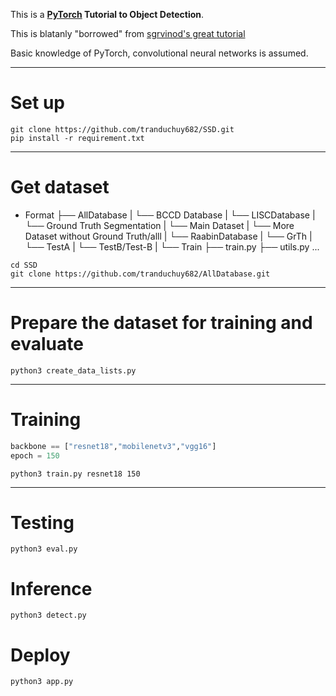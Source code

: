 


This is a **[PyTorch](https://pytorch.org) Tutorial to Object Detection**.

This is blatanly "borrowed" from [sgrvinod's great tutorial](https://github.com/sgrvinod/Deep-Tutorials-for-PyTorch) 

Basic knowledge of PyTorch, convolutional neural networks is assumed.

---
# Set up
```
git clone https://github.com/tranduchuy682/SSD.git
pip install -r requirement.txt
```

---
# Get dataset
- Format
├── AllDatabase
|  └── BCCD Database
|  └── LISCDatabase
|       └── Ground Truth Segmentation
|       └── Main Dataset
|       └── More Dataset without Ground Truth/alll
|  └── RaabinDatabase
|       └── GrTh
|       └── TestA
|       └── TestB/Test-B
|       └── Train
├── train.py
├── utils.py
...

```
cd SSD
git clone https://github.com/tranduchuy682/AllDatabase.git
```

---
# Prepare the dataset for training and evaluate
```
python3 create_data_lists.py
```

---
# Training
```python
backbone == ["resnet18","mobilenetv3","vgg16"]
epoch = 150
```

```
python3 train.py resnet18 150
```

---
# Testing
```
python3 eval.py
```

# Inference
```
python3 detect.py
```

# Deploy
```
python3 app.py
```
